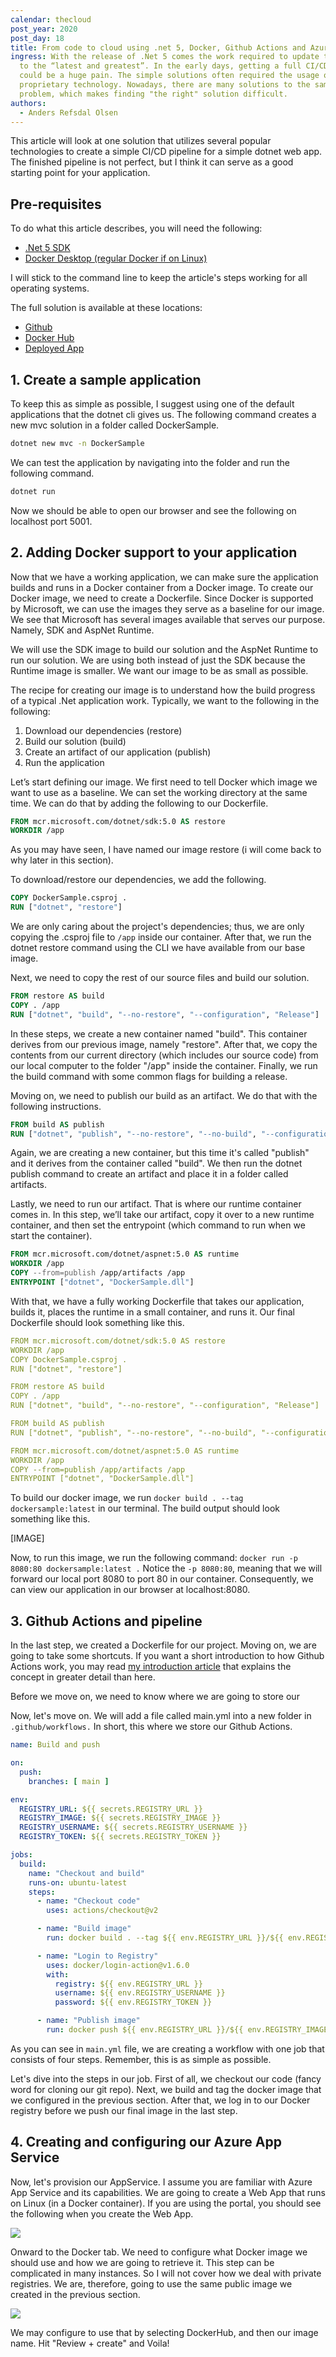 ```yaml
---
calendar: thecloud
post_year: 2020
post_day: 18
title: From code to cloud using .net 5, Docker, Github Actions and Azure App Services
ingress: With the release of .Net 5 comes the work required to update the stack
  to the “latest and greatest”. In the early days, getting a full CI/CD pipeline
  could be a huge pain. The simple solutions often required the usage of
  proprietary technology. Nowadays, there are many solutions to the same
  problem, which makes finding "the right" solution difficult.
authors:
  - Anders Refsdal Olsen
---
```

This article will look at one solution that utilizes several popular technologies to create a simple CI/CD pipeline for a simple dotnet web app. The finished pipeline is not perfect, but I think it can serve as a good starting point for your application. 

## Pre-requisites
To do what this article describes, you will need the following:
* [.Net 5 SDK](https://dotnet.microsoft.com/download/dotnet/5.0)
* [Docker Desktop (regular Docker if on Linux)](https://docs.docker.com/get-docker/)

I will stick to the command line to keep the article's steps working for all operating systems. 

The full solution is available at these locations:
* [Github](https://github.com/andersro93/dotnet5-docker-demo)
* [Docker Hub](https://hub.docker.com/repository/docker/andersro93/dotnet5-docker-demo)
* [Deployed App](https://dotnet5-docker-demo.azurewebsites.net)


## 1. Create a sample application
To keep this as simple as possible, I suggest using one of the default applications that the dotnet cli gives us. The following command creates a new mvc solution in a folder called DockerSample.

```sh
dotnet new mvc -n DockerSample
```

We can test the application by navigating into the folder and run the following command.

```sh
dotnet run
```

Now we should be able to open our browser and see the following on localhost port 5001.


## 2. Adding Docker support to your application
Now that we have a working application, we can make sure the application builds and runs in a Docker container from a Docker image. To create our Docker image, we need to create a Dockerfile. Since Docker is supported by Microsoft, we can use the images they serve as a baseline for our image. We see that Microsoft has several images available that serves our purpose. Namely, SDK and AspNet Runtime. 

We will use the SDK image to build our solution and the AspNet Runtime to run our solution. We are using both instead of just the SDK because the Runtime image is smaller. We want our image to be as small as possible. 

The recipe for creating our image is to understand how the build progress of a typical .Net application work. Typically, we want to the following in the following:
1. Download our dependencies (restore)
2. Build our solution (build)
3. Create an artifact of our application (publish)
4. Run the application

Let’s start defining our image. We first need to tell Docker which image we want to use as a baseline. We can set the working directory at the same time. We can do that by adding the following to our Dockerfile.

```dockerfile
FROM mcr.microsoft.com/dotnet/sdk:5.0 AS restore
WORKDIR /app
```

As you may have seen, I have named our image restore (i will come back to why later in this section).

To download/restore our dependencies, we add the following.

```dockerfile
COPY DockerSample.csproj .
RUN ["dotnet", "restore"]
```

We are only caring about the project's dependencies; thus, we are only copying the .csproj file to `/app` inside our container. After that, we run the dotnet restore command using the CLI we have available from our base image. 

Next, we need to copy the rest of our source files and build our solution. 

```dockerfile
FROM restore AS build
COPY . /app
RUN ["dotnet", "build", "--no-restore", "--configuration", "Release"]
```

In these steps, we create a new container named "build". This container derives from our previous image, namely "restore". After that, we copy the contents from our current directory (which includes our source code) from our local computer to the folder "/app" inside the container. Finally, we run the build command with some common flags for building a release. 

Moving on, we need to publish our build as an artifact. We do that with the following instructions.

```dockerfile
FROM build AS publish
RUN ["dotnet", "publish", "--no-restore", "--no-build", "--configuration", "Release", "--output", "artifacts"]
```

Again, we are creating a new container, but this time it's called "publish" and it derives from the container called "build". We then run the dotnet publish command to create an artifact and place it in a folder called artifacts.

Lastly, we need to run our artifact. That is where our runtime container comes in. In this step, we’ll take our artifact, copy it over to a new runtime container, and then set the entrypoint (which command to run when we start the container). 

```dockerfile
FROM mcr.microsoft.com/dotnet/aspnet:5.0 AS runtime
WORKDIR /app
COPY --from=publish /app/artifacts /app
ENTRYPOINT ["dotnet", "DockerSample.dll"]
```

With that, we have a fully working Dockerfile that takes our application, builds it, places the runtime in a small container, and runs it. Our final Dockerfile should look something like this.

```yaml
FROM mcr.microsoft.com/dotnet/sdk:5.0 AS restore
WORKDIR /app
COPY DockerSample.csproj .
RUN ["dotnet", "restore"]

FROM restore AS build
COPY . /app
RUN ["dotnet", "build", "--no-restore", "--configuration", "Release"]

FROM build AS publish
RUN ["dotnet", "publish", "--no-restore", "--no-build", "--configuration", "Release", "--output", "artifacts"]

FROM mcr.microsoft.com/dotnet/aspnet:5.0 AS runtime
WORKDIR /app
COPY --from=publish /app/artifacts /app
ENTRYPOINT ["dotnet", "DockerSample.dll"]
```

To build our docker image, we run `docker build . --tag dockersample:latest` in our terminal. The build output should look something like this.

[IMAGE]

Now, to run this image, we run the following command: `docker run -p 8080:80 dockersample:latest .` Notice the `-p 8080:80`, meaning that we will forward our local port 8080 to port 80 in our container. Consequently, we can view our application in our browser at localhost:8080. 


## 3. Github Actions and pipeline
In the last step, we created a Dockerfile for our project. Moving on, we are going to take some shortcuts. If you want a short introduction to how Github Actions work, you may read [my introduction article](https://andersro93.medium.com/using-github-actions-with-docker-9ba1cc481ae1) that explains the concept in greater detail than here. 

Before we move on, we need to know where we are going to store our 

Now, let's move on. We will add a file called main.yml into a new folder in `.github/workflows.` In short, this where we store our Github Actions. 

```yaml
name: Build and push

on:
  push:
    branches: [ main ]

env:
  REGISTRY_URL: ${{ secrets.REGISTRY_URL }}
  REGISTRY_IMAGE: ${{ secrets.REGISTRY_IMAGE }}
  REGISTRY_USERNAME: ${{ secrets.REGISTRY_USERNAME }}
  REGISTRY_TOKEN: ${{ secrets.REGISTRY_TOKEN }}

jobs:
  build:
    name: "Checkout and build"
    runs-on: ubuntu-latest
    steps:
      - name: "Checkout code"
        uses: actions/checkout@v2

      - name: "Build image"
        run: docker build . --tag ${{ env.REGISTRY_URL }}/${{ env.REGISTRY_IMAGE }}:latest

      - name: "Login to Registry"
        uses: docker/login-action@v1.6.0
        with:
          registry: ${{ env.REGISTRY_URL }}
          username: ${{ env.REGISTRY_USERNAME }}
          password: ${{ env.REGISTRY_TOKEN }}

      - name: "Publish image"
        run: docker push ${{ env.REGISTRY_URL }}/${{ env.REGISTRY_IMAGE }}:latest
```

As you can see in `main.yml` file, we are creating a workflow with one job that consists of four steps. Remember, this is as simple as possible. 

Let's dive into the steps in our job. First of all, we checkout our code (fancy word for cloning our git repo). Next, we build and tag the docker image that we configured in the previous section. After that, we log in to our Docker registry before we push our final image in the last step. 


## 4. Creating and configuring our Azure App Service
Now, let's provision our AppService. I assume you are familiar with Azure App Service and its capabilities. We are going to create a Web App that runs on Linux (in a Docker container). If you are using the portal, you should see the following when you create the Web App. 

![](https://i.imgur.com/xOIE1Kf.png)

Onward to the Docker tab. We need to configure what Docker image we should use and how we are going to retrieve it. This step can be complicated in many instances. So I will not cover how we deal with private registries. We are, therefore, going to use the same public image we created in the previous section. 

![](https://i.imgur.com/OCGJKwy.png)

We may configure to use that by selecting DockerHub, and then our image name. Hit "Review + create" and Voila! 